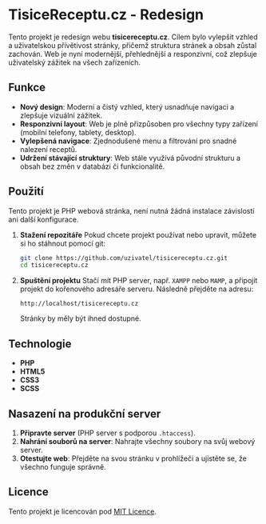 
# TisiceReceptu.cz - Redesign

Tento projekt je redesign webu **tisicereceptu.cz**. Cílem bylo vylepšit vzhled a uživatelskou přívětivost stránky, přičemž struktura stránek a obsah zůstal zachován. Web je nyní modernější, přehlednější a responzivní, což zlepšuje uživatelský zážitek na všech zařízeních.

## Funkce

- **Nový design**: Moderní a čistý vzhled, který usnadňuje navigaci a zlepšuje vizuální zážitek.
- **Responzivní layout**: Web je plně přizpůsoben pro všechny typy zařízení (mobilní telefony, tablety, desktop).
- **Vylepšená navigace**: Zjednodušené menu a filtrování pro snadné nalezení receptů.
- **Udržení stávající struktury**: Web stále využívá původní strukturu a obsah bez změn v databázi či funkcionalitě.

## Použití

Tento projekt je PHP webová stránka, není nutná žádná instalace závislostí ani další konfigurace.

1. **Stažení repozitáře**
   Pokud chcete projekt používat nebo upravit, můžete si ho stáhnout pomocí git:

   ```bash
   git clone https://github.com/uzivatel/tisicereceptu.cz.git
   cd tisicereceptu.cz
   ```

2. **Spuštění projektu**
   Stačí mít PHP server, např. `XAMPP` nebo `MAMP`, a připojit projekt do kořenového adresáře serveru. Následně přejděte na adresu:

   ```
   http://localhost/tisicereceptu.cz
   ```

   Stránky by měly být ihned dostupné.

## Technologie

- **PHP**
- **HTML5**
- **CSS3**
- **SCSS**

## Nasazení na produkční server

1. **Připravte server** (PHP server s podporou `.htaccess`).
2. **Nahrání souborů na server**: Nahrajte všechny soubory na svůj webový server.
3. **Otestujte web**: Přejděte na svou stránku v prohlížeči a ujistěte se, že všechno funguje správně.

## Licence

Tento projekt je licencován pod [MIT Licence](LICENSE).
